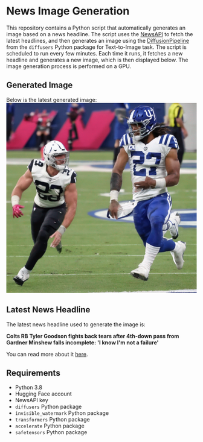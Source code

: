 # News Image Generation
This repository contains a Python script that automatically generates an image based on a news headline. The script uses the [NewsAPI](https://newsapi.org/) to fetch the latest headlines, and then generates an image using the [DiffusionPipeline](https://github.com/huggingface/diffusers) from the `diffusers` Python package for Text-to-Image task.
The script is scheduled to run every few minutes. Each time it runs, it fetches a new headline and generates a new image, which is then displayed below. The image generation process is performed on a GPU.

## Generated Image
Below is the latest generated image:
![Generated Image](image.png)

## Latest News Headline
The latest news headline used to generate the image is:

**Colts RB Tyler Goodson fights back tears after 4th-down pass from Gardner Minshew falls incomplete: 'I know I'm not a failure'**

You can read more about it [here](https://sports.yahoo.com/colts-rb-tyler-goodson-fights-back-tears-after-4th-down-pass-from-gardner-minshew-falls-incomplete-i-know-im-not-a-failure-183902542.html).

## Requirements
- Python 3.8
- Hugging Face account
- NewsAPI key
- `diffusers` Python package
- `invisible_watermark` Python package
- `transformers` Python package
- `accelerate` Python package
- `safetensors` Python package
